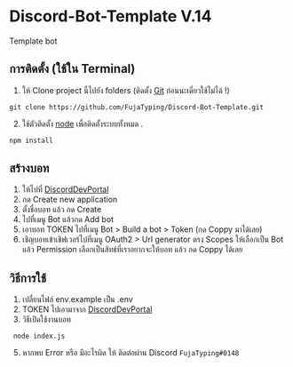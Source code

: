 # Discord-Bot-Template V.14

Template bot

## การติดตั้ง (ใช้ใน Terminal)
1. ให้ Clone project นี้ไปยัง folders (ติดตั้ง [Git](https://git-scm.com/downloads) ก่อนนะเดี๋ยวใช้ไม่ได้ !)
```
git clone https://github.com/FujaTyping/Discord-Bot-Template.git
```
2. ใช้ตัวติดตั้ง [node](https://nodejs.org/en/) เพื่อติดตั้งระบบทั้งหมด .

```bash
npm install
```
## สร้างบอท
1. ให้ไปที่ [DiscordDevPortal](https://discord.com/developers/applications)
2. กด Create new application
3. ตั้งชื่อบอท แล้ว กด Create
4. ไปที่เมนู Bot แล้วกด Add bot
5. เอาบอท TOKEN ไปที่เมนู Bot > Build a bot > Token (กด Coppy มาได้เลย)
6. เชิญบอทเข้าเชิฟเวอร์ไปที่เมนู OAuth2 > Url generator ตรง Scopes ให้เลือกเป็น Bot แล้ว Permission เลือกเป็นสิทธ์ที่เราอยากจะให้บอท แล้ว กด Coppy ได้เลย

## วิธีการใช้
1. เปลื่ยนไฟล์ env.example เป็น .env
2. TOKEN ไปเอามาจาก [DiscordDevPortal](https://discord.com/developers/applications)
4. วิธีเปิดใช้งานบอท
```
 node index.js
```
5. หากพบ Error หรือ มีอะไรผิด ให้ ติดต่อผ่าน Discord `FujaTyping#0148`
